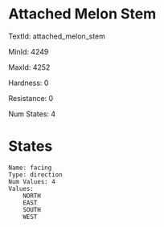 # Attached Melon Stem

TextId: attached_melon_stem

MinId: 4249

MaxId: 4252

Hardness: 0

Resistance: 0


Num States: 4

# States
```
Name: facing
Type: direction
Num Values: 4
Values:
    NORTH
    EAST
    SOUTH
    WEST
```